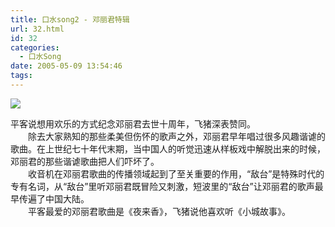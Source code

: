 ```yaml
---
title: 口水song2 - 邓丽君特辑
url: 32.html
id: 32
categories:
  - 口水Song
date: 2005-05-09 13:54:46
tags:
---
```


![](https://antiwave.tech/wp-content/uploads/2020/01/05-05-09.gif)

平客说想用欢乐的方式纪念邓丽君去世十周年，飞猪深表赞同。  
　　除去大家熟知的那些柔美但伤怀的歌声之外，邓丽君早年唱过很多风趣谐谑的歌曲。在上世纪七十年代末期，当中国人的听觉迅速从样板戏中解脱出来的时候，邓丽君的那些谐谑歌曲把人们吓坏了。  
　　收音机在邓丽君歌曲的传播领域起到了至关重要的作用，“敌台”是特殊时代的专有名词，从“敌台”里听邓丽君既冒险又刺激，短波里的“敌台”让邓丽君的歌声最早传遍了中国大陆。  
　　平客最爱的邓丽君歌曲是《夜来香》，飞猪说他喜欢听《小城故事》。